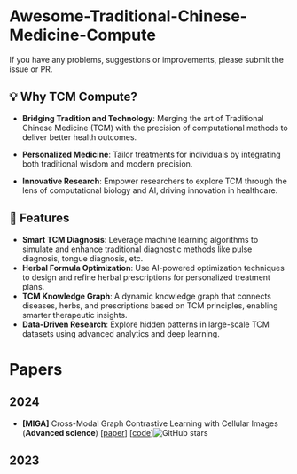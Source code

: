 # Awesome-Traditional-Chinese-Medicine-Compute

If you have any problems, suggestions or improvements, please submit the issue or PR.

## 💡 Why TCM Compute?

- **Bridging Tradition and Technology**: Merging the art of Traditional Chinese Medicine (TCM) with the precision of computational methods to deliver better health outcomes.

- **Personalized Medicine**: Tailor treatments for individuals by integrating both traditional wisdom and modern precision.

- **Innovative Research**: Empower researchers to explore TCM through the lens of computational biology and AI, driving innovation in healthcare.

## 🌟 **Features**
- **Smart TCM Diagnosis**: Leverage machine learning algorithms to simulate and enhance traditional diagnostic methods like pulse diagnosis, tongue diagnosis, etc.
- **Herbal Formula Optimization**: Use AI-powered optimization techniques to design and refine herbal prescriptions for personalized treatment plans.
- **TCM Knowledge Graph**: A dynamic knowledge graph that connects diseases, herbs, and prescriptions based on TCM principles, enabling smarter therapeutic insights.
- **Data-Driven Research**: Explore hidden patterns in large-scale TCM datasets using advanced analytics and deep learning.

# Papers

## 2024

- <a name=""></a>**[MIGA]** Cross-Modal Graph Contrastive Learning with Cellular Images (**Advanced science**) [[paper](https://onlinelibrary.wiley.com/doi/full/10.1002/advs.202404845)] [[code](https://github.com/prokia/MIGA)]![GitHub stars](https://img.shields.io/github/stars/prokia/MIGA.svg?logo=github&label=Stars)

## 2023
